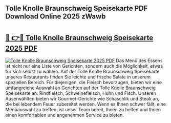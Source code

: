 ## Tolle Knolle Braunschweig Speisekarte PDF Download Online 2025 zWawb

# <h2><a href="http://gc9zv8.nevu.top/?p=Tolle+Knolle+Braunschweig+Speisekarte">🔗 👉🔴 Tolle Knolle Braunschweig Speisekarte 2025 PDF</a></h2>

[![Tolle Knolle Braunschweig Speisekarte 2025 PDF](https://i.imgur.com/dBaPXMq.png)](http://gc9zv8.nevu.top/?p=Tolle+Knolle+Braunschweig+Speisekarte)
Das Menü des Essens ist nicht nur eine Liste von Gerichten, sondern auch die Möglichkeit, etwas für sich selbst zu wählen. Auf der Tolle Knolle Braunschweig Speisekarte unseres Restaurants finden Sie leichte und frische Salate in unserem speziellen Bereich. Für diejenigen, die Fleisch bevorzugen, bieten wir eine umfangreiche Auswahl an Gerichten auf der Tolle Knolle Braunschweig Speisekarte an: Rindfleisch, Schweinefleisch, Huhn und Fisch. Unseren Auserwählten bieten wir Gourmet-Gerichte wie Schaschlik und Steak an, die bei lebendem Feuer zubereitet werden. Wenn es Ihnen schwer fällt, eine Menüauswahl zu treffen, ist unser Team bereit, Ihnen zu helfen und Ihnen einen komfortablen und angenehmen Service zu bieten.

